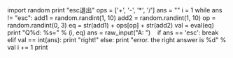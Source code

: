 import random
print "esc退出"
ops = ['+', '-', '*', '/']
ans = ""
i = 1
while ans != "esc":
    add1 = random.randint(1, 10)
    add2 = random.randint(1, 10)
    op = random.randint(0, 3)
    eq = str(add1) + ops[op] + str(add2)
    val = eval(eq)
    print "Q%d: %s=" % (i, eq)
    ans = raw_input("A: ")
    if ans == 'esc':
        break
    elif val == int(ans):
        print "right!"
    else:
        print "error. the right answer is %d" % val
    i += 1
    print
